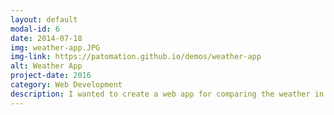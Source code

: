 ```yaml
---
layout: default
modal-id: 6
date: 2014-07-18
img: weather-app.JPG
img-link: https://patomation.github.io/demos/weather-app
alt: Weather App
project-date: 2016
category: Web Development
description: I wanted to create a web app for comparing the weather in two different locations. It uses react components for all the buttons and the symmetrical layout. In addition to integrating with the weather channel for weather information, I had to use google geocode to take the zip-code and get the city name and the latitude and longitude coordinates that the weather api required. <a href="https://patomation.github.io/demos/weather-app">PROJECT DEMO</a>
---
```

